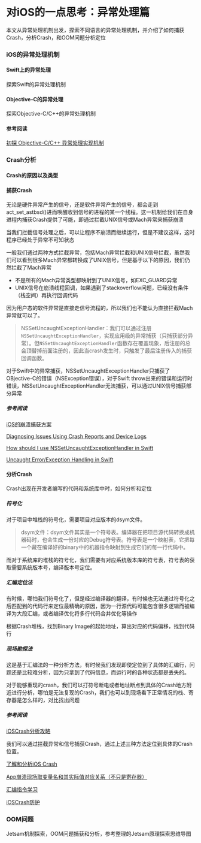 # 对iOS的一点思考：异常处理篇

本文从异常处理机制出发，探索不同语言的异常处理机制，并介绍了如何捕获Crash，分析Crash，和OOM问题分析定位

### iOS的异常处理机制

#### Swift上的异常处理

探索Swift的异常处理机制

#### Objective-C的异常处理

探索Objective-C/C++的异常处理机制

#### 参考阅读

[初探 Objective-C/C++ 异常处理实现机制](https://mp.weixin.qq.com/s/4Rcaee6kwWmrS3v_M9y0KQ)

### Crash分析

#### Crash的原因以及类型

#### 捕获Crash

无论是硬件异常产生的信号，还是软件异常产生的信号，都会走到act_set_astbsd()进而唤醒收到信号的进程的某一个线程。这一机制给我们在自身进程内捕获Crash提供了可能，即通过拦截UNIX信号或Mach异常来捕获崩溃

当我们拦截信号处理之后，可以让程序不崩溃而继续运行，但是不建议这样，这时程序已经处于异常不可知状态

一般我们通过两种方式拦截异常，包括Mach异常拦截和UNIX信号拦截，虽然我们可以看到很多Mach异常都转换成了UNIX信号，但是基于以下的原因，我们仍然拦截了Mach异常

* 不是所有的Mach异常类型都映射到了UNIX信号，如EXC_GUARD异常
* UNIX信号在崩溃线程回调，如果遇到了stackoverflow问题，已经没有条件（栈空间）再执行回调代码

因为用户态的软件异常是直接走信号流程的，所以我们也不能认为直接拦截Mach异常就可以了。

> NSSetUncaughtExceptionHandler：我们可以通过注册`NSSetUncaughtExceptionHandler`，实现应用级的异常捕获（只捕获部分异常）。但`NSSetUncaughtExceptionHandler`函数存在覆盖现象，后注册的总会顶替掉前面注册的，因此当crash发生时，只触发了最后注册传入的捕获回调函数。

对于Swift中的异常捕获，NSSetUncaughtExceptionHandler只捕获了OBjective-C的错误（NSException错误），对于Swift throw出来的错误和运行时错误，NSSetUncaughtExceptionHandler无法捕获，可以通过UNIX信号捕获部分异常

##### 参考阅读

[iOS的崩溃捕获方案](http://silentcat.top/2017/11/23/iOS%E7%9A%84%E5%B4%A9%E6%BA%83%E6%8D%95%E8%8E%B7%E6%96%B9%E6%A1%88/)

[Diagnosing Issues Using Crash Reports and Device Logs](https://developer.apple.com/documentation/xcode/diagnosing_issues_using_crash_reports_and_device_logs#//apple_ref/doc/uid/DTS40008184-CH1-ANALYZING_CRASH_REPORTS-EXCEPTION_CODES)

[How should I use NSSetUncaughtExceptionHandler in Swift](https://stackoverflow.com/questions/25441302/how-should-i-use-nssetuncaughtexceptionhandler-in-swift)

[Uncaught Error/Exception Handling in Swift](https://stackoverflow.com/questions/38737880/uncaught-error-exception-handling-in-swift)

#### 分析Crash

Crash出现在开发者编写的代码和系统库中时，如何分析和定位

##### 符号化

对于项目中堆栈的符号化，需要项目对应版本的dsym文件。

> dsym文件：dsym文件其实是一个符号表。编译器在把项目源代码转换成机器码时，也会生成一份对应的Debug符号表。符号表是一个映射表，它把每一个藏在编译好的binary中的机器指令映射到生成它们的每一行代码中。

而对于系统库的堆栈的符号化，我们需要有对应系统版本库的符号表，符号表的获取需要系统版本号，编译版本号定位。

##### 汇编定位法

有时候，哪怕我们符号化了，但是经过编译器的翻译，有时候也无法通过符号化之后匹配到的代码行来定位最精确的原因，因为一行源代码可能包含很多逻辑而被编译为大段汇编，或者编译优化将多行代码合并优化等操作

根据Crash堆栈，找到Binary Image的起始地址，算出对应的代码偏移，找到代码行

##### 现场勘探法

这是基于汇编法的一种分析方法，有时候我们发现即使定位到了具体的汇编行，问题还是比较难分析，因为只拿到了代码信息，而运行时的各种状态都是丢失的。

对于能够重现的crash，我们可以打符号断电或者地址断点到具体的Crash地方附近进行分析，哪怕是无法复现的Crash，我们也可以到现场看下正常情况的栈、寄存器是怎么样的，对比找出问题

##### 参考阅读

[iOSCrash分析攻略](https://mp.weixin.qq.com/s/hVj-j61Br3dox37SN79fDQ)

我们可以通过拦截异常和信号捕获Crash，通过上述三种方法定位到具体的Crash位置。

[了解和分析iOS Crash](https://juejin.im/post/6844903774780145678)

[App崩溃现场取变量名和其实际值对应关系（不只是寄存器）](https://juejin.im/post/6883160410736820231#comment)

[汇编指令学习](https://blog.cnbluebox.com/blog/2017/07/24/arm64-start/)

[iOSCrash防护](https://juejin.im/post/6874435201632583694)

### OOM问题

Jetsam机制探索，OOM问题捕获和分析，参考整理的Jetsam原理探索思维导图

